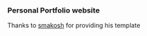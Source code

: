 ### Personal Portfolio website

Thanks to [smakosh](https://smakosh.com/) for providing his template
